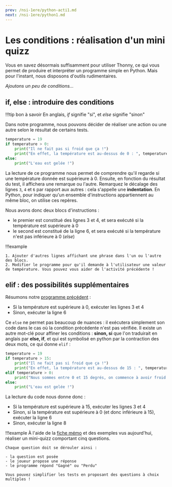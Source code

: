```yaml
---
prev: /nsi-1ere/python-acti1.md
next: /nsi-1ere/python1.md
---
```


# Les conditions : réalisation d'un mini quizz

Vous en savez désormais suffisamment pour utiliser Thonny, ce qui vous permet de produire et interpréter un programme simple en Python. Mais pour l'instant, nous disposons d'outils rudimentaires.

_Ajoutons un peu de conditions..._

## if, else : introduire des conditions

!!!tip bon à savoir
    En anglais, _if_ signifie "si", et _else_ signifie "sinon"

Dans notre programme, nous pouvons décider de réaliser une action ou une autre selon le résultat de certains tests.

```python
temperature = 19
if temperature > 0:
    print("Il ne fait pas si froid que ça !")
    print("En effet, la température est au-dessus de 0 : ", temperature, " degrés Celsius.")
else:
    print("L'eau est gelée !")
```

La lecture de ce programme nous permet de comprendre qu'il regarde si une température donnée est supérieure à 0. Ensuite, en fonction du résultat du test, il affichera une remarque ou l'autre.
Remarquez le décalage des lignes `3`, `4` et `6` par rapport aux autres : cela s'appelle une **indentation**. En Python, pour indiquer qu'un ensemble d'instructions appartiennent au même bloc, on utilise ces repères.

Nous avons donc deux blocs d'instructions :

- le premier est constitué des lignes 3 et 4, et sera exécuté si la température est supérieure à 0
- le second est constitué de la ligne 6, et sera exécuté si la température n'est pas inférieure à 0 (_else_)

!!!example

    1. Ajouter d'autres lignes affichant une phrase dans l'un ou l'autre des blocs.
    2. Modifier le programme pour qu'il demande à l'utilisateur une valeur de température. Vous pouvez vous aider de l'activité précédente !

## elif : des possibilités supplémentaires

Résumons notre [programme précédent](#if-else-introduire-des-conditions) :

- Si la température est supérieure à 0, exécuter les lignes 3 et 4
- Sinon, exécuter la ligne 6

Ce `else` ne permet pas beaucoup de nuances : il exécutera simplement son code dans le cas où la condition précédente n'est pas vérifiée. Il existe un autre mot-clé pour affiner les conditions : **sinon, si** que l'on traduirait en anglais par **else, if**, et qui est symbolisé en python par la contraction des deux mots, ce qui donne `elif` :

```python
temperature = 19
if temperature > 15:
    print("Il ne fait pas si froid que ça !")
    print("En effet, la température est au-dessus de 15 : ", temperature, " degrés Celsius.")
elif temperature > 0:
    print("Nous sommes entre 0 et 15 degrés, on commence à avoir froid !")
else:
    print("L'eau est gelée !")
```

La lecture du code nous donne donc :

- Si la température est supérieure à 15, exécuter les lignes 3 et 4
- Sinon, si la température est supérieure à 0 (et donc inférieure à 15), exécuter la ligne 6
- Sinon, exécuter la ligne 8

!!!example
    À l'aide de la [fiche mémo](python1.md) et des exemples vus aujourd'hui, réaliser un mini-quizz comportant cinq questions.

    Chaque question doit se dérouler ainsi :

    - la question est posée
    - le joueur propose une réponse
    - le programme répond "Gagné" ou "Perdu"

    Vous pouvez simplifier les tests en proposant des questions à choix multiples !
